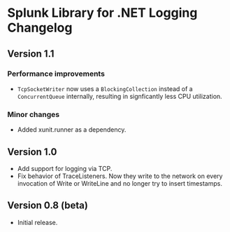 # Splunk Library for .NET Logging Changelog

## Version 1.1

### Performance improvements

* `TcpSocketWriter` now uses a `BlockingCollection` instead of a `ConcurrentQueue` internally, resulting in signficantly less CPU utilization.

### Minor changes

* Added xunit.runner as a dependency.

## Version 1.0

* Add support for logging via TCP.
* Fix behavior of TraceListeners. Now they write to the network on every invocation of Write or WriteLine
  and no longer try to insert timestamps.

## Version 0.8 (beta)

* Initial release.